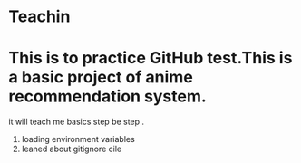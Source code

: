 # Teachin

# This is to practice GitHub test.This is a basic project of anime recommendation system. 
it will teach me basics step be step . 
1) loading environment variables 
2) leaned about gitignore cile